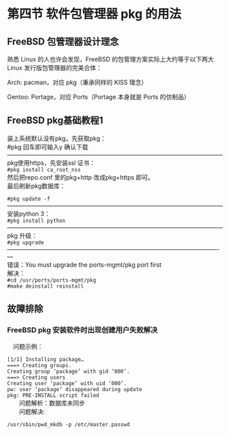 # 第四节 软件包管理器 pkg 的用法

## FreeBSD 包管理器设计理念 <a href="freebsd-bao-guan-li-qi-she-ji-li-nian" id="freebsd-bao-guan-li-qi-she-ji-li-nian"></a>

熟悉 Linux 的人也许会发现，FreeBSD 的包管理方案实际上大约等于以下两大 Linux 发行版包管理器的完美合体：

Arch: pacman，对应 pkg（秉承同样的 KISS 理念）

Gentoo: Portage，对应 Ports（Portage 本身就是 Ports 的仿制品）

## FreeBSD pkg基础教程1

装上系统默认没有pkg，先获取pkg：\
\#pkg 回车即可输入y 确认下载\
————————————————————————————————————\
pkg使用https，先安装ssl 证书：\
`#pkg install ca_root_nss`\
然后把repo.conf 里的pkg+http 改成pkg+https 即可。\
最后刷新pkg数据库：

`#pkg update -f`\
————————————————————————————————————\
安装python 3：\
`#pkg install python`\
————————————————————————————————————\
pkg 升级：\
`#pkg upgrade`\
———————————————————————————————————-—\
错误：You must upgrade the ports-mgmt/pkg port first\
解决：\
`#cd /usr/ports/ports-mgmt/pkg`\
`#make deinstall reinstall`

## 故障排除

### FreeBSD pkg 安装软件时出现创建用户失败解决

　问题示例：

`[1/1] Installing package…`\
`===> Creating groups.`\
`Creating group ‘package’ with gid ‘000’.`\
`===> Creating users`\
`Creating user ‘package’ with uid ‘000’.`\
`pw: user ‘package’ disappeared during update`\
`pkg: PRE-INSTALL script failed`\
　　问题解析：数据库未同步\
　　问题解决:

`/usr/sbin/pwd_mkdb -p /etc/master.passwd`
